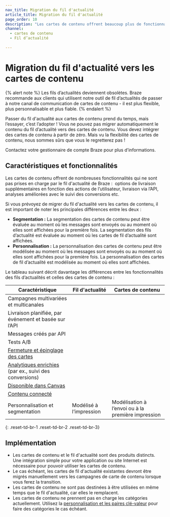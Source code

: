 ```yaml
---
nav_title: Migration du fil d'actualité
article_title: Migration du fil d'actualité
page_order: 10
description: "Les cartes de contenu offrent beaucoup plus de fonctionnalités qui ne sont pas prises en charge par le fil d'actualité de Braze. Le présent article décrit les différences entre ces deux options et donne des conseils pour la migration et l’adoption."
channel:
  - cartes de contenu
  - Fil d’actualité
  
---
```


# Migration du fil d'actualité vers les cartes de contenu

{% alert note %}
Les fils d’actualités deviennent obsolètes. Braze recommande aux clients qui utilisent notre outil de fil d’actualités de passer à notre canal de communication de cartes de contenu - il est plus flexible, plus personnalisable et plus fiable.
{% endalert %}

Passer du fil d'actualité aux cartes de contenu prend du temps, mais l’essayer, c’est l’adopter ! Vous ne pouvez pas migrer automatiquement le contenu du fil d’actualité vers des cartes de contenu. Vous devez intégrer des cartes de contenu à partir de zéro. Mais vu la flexibilité des cartes de contenu, nous sommes sûrs que vous le regretterez pas !

Contactez votre gestionnaire de compte Braze pour plus d’informations.

## Caractéristiques et fonctionnalités

Les cartes de contenu offrent de nombreuses fonctionnalités qui ne sont pas prises en charge par le fil d'actualité de Braze :  options de livraison supplémentaires en fonction des actions de l’utilisateur, livraison via l’API, analyses améliorées avec le suivi des conversions etc.

Si vous prévoyez de migrer du fil d'actualité vers les cartes de contenu, il est important de noter les principales différences entre les deux :

- **Segmentation :** La segmentation des cartes de contenu peut être évaluée au moment où les messages sont envoyés ou au moment où elles sont affichées pour la première fois. La segmentation des fils d’actualité est évaluée au moment où les cartes de fil d’actualité sont affichées.
- **Personnalisation :** La personnalisation des cartes de contenu peut être modélisée au moment où les messages sont envoyés ou au moment où elles sont affichées pour la première fois. La personnalisation des cartes de fil d’actualité est modélisée au moment où elles sont affichées.

Le tableau suivant décrit davantage les différences entre les fonctionnalités des fils d’actualités et celles des cartes de contenu :

| Caractéristique | Fil d'actualité | Cartes de contenu |
|---|---|---|
| Campagnes multivariées et multicanales | <i class="fas fa-times" title="Not supported"></i> | <i class="fas fa-check" title="Supported"></i> |
| Livraison planifiée, par événement et basée sur l’API | <i class="fas fa-times" title="Not supported"></i> | <i class="fas fa-check" title="Supported"></i> |
| Messages créés par API | <i class="fas fa-times" title="Not supported"></i> | <i class="fas fa-check" title="Supported"></i> |
| Tests A/B | <i class="fas fa-times" title="Not supported"></i> | <i class="fas fa-check" title="Supported"></i> |
| [Fermeture et épinglage des cartes][4] | <i class="fas fa-times" title="Not supported"></i> | <i class="fas fa-check" title="Supported"></i> |
| [Analytiques enrichies][3] (par ex., suivi des conversions) | <i class="fas fa-times" title="Not supported"></i> | <i class="fas fa-check" title="Supported"></i> |
| [Disponible dans Canvas][2] | <i class="fas fa-times" title="Not supported"></i> | <i class="fas fa-check" title="Supported"></i> |
| [Contenu connecté][5] | <i class="fas fa-times" title="Not supported"></i> | <i class="fas fa-check" title="Supported"></i> |
| Personnalisation et segmentation | Modélisé à l’impression | Modélisation à l’envoi ou à la première impression |
{: .reset-td-br-1 .reset-td-br-2 .reset-td-br-3} 

## Implémentation

- Les cartes de contenu et le fil d'actualité sont des produits distincts. Une intégration simple pour votre application ou site Internet est nécessaire pour pouvoir utiliser les cartes de contenu.
- Le cas échéant, les cartes de fil d'actualité existantes devront être migrés manuellement vers les campagnes de carte de contenu lorsque vous ferez la transition.
- Les cartes de contenu ne sont pas destinées à être utilisées en même temps que le fil d'actualité, car elles le remplacent.
- Les cartes de contenu ne prennent pas en charge les catégories actuellement. Utilisez la [personnalisation et les paires clé-valeur][1] pour faire des catégories le cas échéant.


[1]: {{site.baseurl}}/developer_guide/platform_integration_guides/web/content_cards/multiple_feeds/
[2]: {{site.baseurl}}/user_guide/engagement_tools/canvas/create_a_canvas/content-cards_in_canvas/
[3]: {{site.baseurl}}/user_guide/message_building_by_channel/content_cards/reporting/
[4]: {{site.baseurl}}/user_guide/message_building_by_channel/content_cards/create/#step-2-compose-a-content-card
[5]: {{site.baseurl}}/user_guide/personalization_and_dynamic_content/connected_content/
